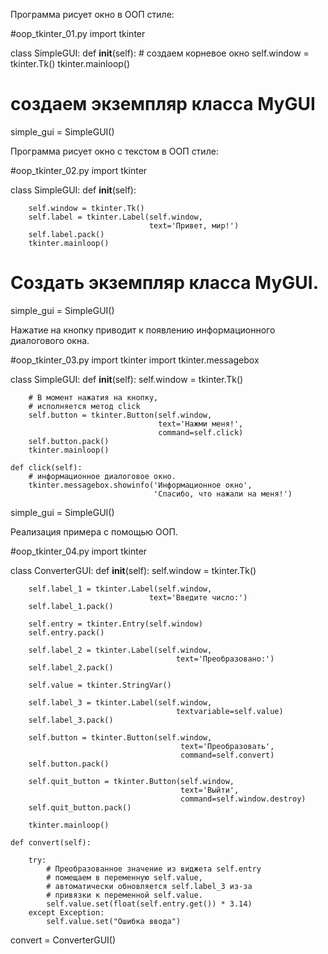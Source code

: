 
Программа рисует окно в ООП стиле:

#oop_tkinter_01.py
import tkinter

class SimpleGUI:
    def __init__(self):
        # создаем корневое окно
        self.window = tkinter.Tk()
        tkinter.mainloop()

# создаем экземпляр класса MyGUI
simple_gui = SimpleGUI()


Программа рисует окно с текстом в ООП стиле:

#oop_tkinter_02.py
import tkinter

class SimpleGUI:
    def __init__(self):

        self.window = tkinter.Tk()
        self.label = tkinter.Label(self.window,
                                   text='Привет, мир!')
        self.label.pack()
        tkinter.mainloop()

# Создать экземпляр класса MyGUI.
simple_gui = SimpleGUI() 

Нажатие на кнопку приводит к появлению информационного диалогового окна.

#oop_tkinter_03.py
import tkinter
import tkinter.messagebox

class SimpleGUI:
    def __init__(self):
        self.window = tkinter.Tk()

        # В момент нажатия на кнопку, 
        # исполняется метод click
        self.button = tkinter.Button(self.window,
                                     text='Нажми меня!',
                                     command=self.click)
        self.button.pack()
        tkinter.mainloop()

    def click(self):
        # информационное диалоговое окно.
        tkinter.messagebox.showinfo('Информационное окно',
                                    'Спасибо, что нажали на меня!')

simple_gui = SimpleGUI()


Реализация примера с помощью ООП.

#oop_tkinter_04.py
import tkinter

class ConverterGUI:
    def __init__(self):
        self.window = tkinter.Tk()

        self.label_1 = tkinter.Label(self.window,
                                   text='Введите число:')
        self.label_1.pack()

        self.entry = tkinter.Entry(self.window)
        self.entry.pack()
        
        self.label_2 = tkinter.Label(self.window,
                                         text='Преобразовано:')
        self.label_2.pack()

        self.value = tkinter.StringVar()

        self.label_3 = tkinter.Label(self.window,
                                         textvariable=self.value)
        self.label_3.pack()    
                
        self.button = tkinter.Button(self.window,
                                          text='Преобразовать',
                                          command=self.convert)
        self.button.pack()

        self.quit_button = tkinter.Button(self.window,
                                          text='Выйти',
                                          command=self.window.destroy)
        self.quit_button.pack()

        tkinter.mainloop()

    def convert(self):

        try:            
            # Преобразованное значение из виджета self.entry
            # помещаем в переменную self.value,
            # автоматически обновляется self.label_3 из-за
            # привязки к переменной self.value.
            self.value.set(float(self.entry.get()) * 3.14)
        except Exception:
            self.value.set("Ошибка ввода")
            
convert = ConverterGUI()
